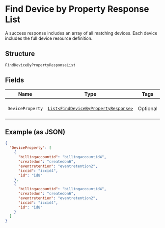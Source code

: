 
# Find Device by Property Response List

A success response includes an array of all matching devices. Each device includes the full device resource definition.

## Structure

`FindDeviceByPropertyResponseList`

## Fields

| Name | Type | Tags | Description | Getter | Setter |
|  --- | --- | --- | --- | --- | --- |
| `DeviceProperty` | [`List<FindDeviceByPropertyResponse>`](../../doc/models/find-device-by-property-response.md) | Optional | **Constraints**: *Maximum Items*: `100` | List<FindDeviceByPropertyResponse> getDeviceProperty() | setDeviceProperty(List<FindDeviceByPropertyResponse> deviceProperty) |

## Example (as JSON)

```json
{
  "DeviceProperty": [
    {
      "billingaccountid": "billingaccountid4",
      "createdon": "createdon6",
      "eventretention": "eventretention2",
      "iccid": "iccid4",
      "id": "id8"
    },
    {
      "billingaccountid": "billingaccountid4",
      "createdon": "createdon6",
      "eventretention": "eventretention2",
      "iccid": "iccid4",
      "id": "id8"
    }
  ]
}
```

